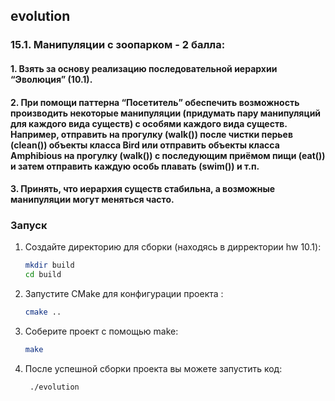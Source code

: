 ## evolution

### 15.1. Манипуляции с зоопарком - 2 балла:
#### 1. Взять за основу реализацию последовательной иерархии “Эволюция” (10.1).
#### 2. При помощи паттерна “Посетитель” обеспечить возможность производить некоторые манипуляции (придумать пару манипуляций для каждого вида существ) с особями каждого вида существ. Например, отправить на прогулку (walk()) после чистки перьев (clean()) объекты класса Bird или отправить объекты класса Amphibious на прогулку (walk()) с последующим приёмом пищи (eat()) и затем отправить каждую особь плавать (swim()) и т.п.
#### 3. Принять, что иерархия существ стабильна, а возможные манипуляции могут меняться часто.




### Запуск

1. Создайте директорию для сборки (находясь в дирректории hw 10.1):
   ```sh
   mkdir build
   cd build
   ```
2. Запустите CMake для конфигурации проекта :

   ```sh
   cmake ..
   ```


3. Соберите проект с помощью make:
   ```sh
   make
   ```
4. После успешной сборки проекта вы можете запустить код:
   ```sh
    ./evolution
   ```